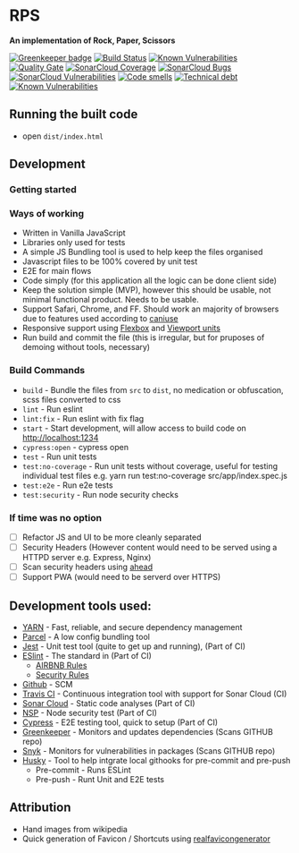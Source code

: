 # RPS

**An implementation of Rock, Paper, Scissors**

[![Greenkeeper badge](https://badges.greenkeeper.io/mrosenquist/rps.svg)](https://greenkeeper.io/)
[![Build Status](https://travis-ci.org/mrosenquist/rps.svg?branch=master)](https://travis-ci.org/mrosenquist/rps)
[![Known Vulnerabilities](https://snyk.io/test/github/mrosenquist/rps/badge.svg?targetFile=package.json)](https://snyk.io/test/github/mrosenquist/rps?targetFile=package.json)
[![Quality Gate](https://sonarcloud.io/api/badges/gate?key=mrosenquist.rps)](https://sonarcloud.io/dashboard?id=mrosenquist.rps)
[![SonarCloud Coverage](https://sonarcloud.io/api/badges/measure?key=mrosenquist.rps&metric=coverage)](https://sonarcloud.io/component_measures/metric/coverage/list?id=mrosenquist.rps)
[![SonarCloud Bugs](https://sonarcloud.io/api/badges/measure?key=mrosenquist.rps&metric=bugs)](https://sonarcloud.io/component_measures/metric/reliability_rating/list?id=mrosenquist.rps)
[![SonarCloud Vulnerabilities](https://sonarcloud.io/api/badges/measure?key=mrosenquist.rps&metric=vulnerabilities)](https://sonarcloud.io/component_measures/metric/security_rating/list?id=mrosenquist.rps)
[![Code smells](https://sonarcloud.io/api/badges/measure?key=mrosenquist.rps&metric=code_smells)](https://sonarcloud.io/component_measures?id=mrosenquist.rps&metric=code_smells)
[![Technical debt](https://sonarcloud.io/api/badges/measure?key=mrosenquist.rps&metric=sqale_index)](https://sonarcloud.io/component_measures?id=mrosenquist.rps&metric=sqale_index)
[![Known Vulnerabilities](https://snyk.io/test/github/mrosenquist/rps/badge.svg?targetFile=package.json)](https://snyk.io/test/github/mrosenquist/rps?targetFile=package.json)

## Running the built code
 * open `dist/index.html`
 
## Development 

### Getting started
 


### Ways of working
 * Written in Vanilla JavaScript
 * Libraries only used for tests
 * A simple JS Bundling tool is used to help keep the files organised
 * Javascript files to be 100% covered by unit test 
 * E2E for main flows 
 * Code simply (for this application all the logic can be done client side)
 * Keep the solution simple (MVP), however this should be usable, not minimal functional product. Needs to be usable.
 * Support Safari, Chrome, and FF. Should work an majority of browsers due to features used according to [caniuse](https://caniuse.com)
 * Responsive support using [Flexbox](https://caniuse.com/#feat=flexbox) and [Viewport units](https://caniuse.com/#feat=viewport-units)
 * Run build and commit the file (this is irregular, but for pruposes of demoing without tools, necessary)

### Build Commands
 * `build` - Bundle the files from `src` to `dist`, no medication or obfuscation, scss files converted to css
 * `lint` -  Run eslint
 * `lint:fix` - Run eslint with fix flag
 * `start` - Start development, will allow access to build code on [http://localhost:1234](http://localhost:1234)
 * `cypress:open` -    cypress open
 * `test` - Run unit tests
 * `test:no-coverage` - Run unit tests without coverage, useful for testing individual test  files e.g. yarn run test:no-coverage src/app/index.spec.js
 * `test:e2e` - Run e2e tests
 * `test:security` - Run node security checks

### If time was no option 
 - [ ] Refactor JS and UI to be more cleanly separated
 - [ ] Security Headers (However content would need to be served using a HTTPD server e.g. Express, Nginx)
 - [ ] Scan security headers using [ahead](https://github.com/mrosenquist/ahead) 
 - [ ] Support PWA (would need to be serverd over HTTPS) 
 
## Development tools used:
 * [YARN](https://yarnpkg.com/lang/en/) - Fast, reliable, and secure dependency management
 * [Parcel](https://parceljs.org) - A low config bundling tool
 * [Jest](https://facebook.github.io/jest/) - Unit test tool (quite to get up and running), (Part of CI)
 * [ESlint](https://eslint.org/) - The standard in (Part of CI)
   * [AIRBNB Rules](https://github.com/airbnb/javascript)
   * [Security Rules](https://github.com/nodesecurity/eslint-plugin-security)
 * [Github](https://github.com/mrosenquist/rps) - SCM 
 * [Travis CI](https://travis-ci.org/mrosenquist/rps) - Continuous integration tool with support for Sonar Cloud (CI)
 * [Sonar Cloud](https://sonarcloud.io/dashboard?id=mrosenquist.rps) - Static code analyses (Part of CI)
 * [NSP](https://nodesecurity.io/) - Node security test (Part of CI)
 * [Cypress](https://www.cypress.io/) - E2E testing tool, quick to setup (Part of CI)
 * [Greenkeeper](https://greenkeeper.io/) - Monitors and updates dependencies (Scans GITHUB repo)
 * [Snyk](https://snyk.io/org/mrosenquist-github-marketplace/projects?) - Monitors for vulnerabilities in packages (Scans GITHUB repo)
 * [Husky](https://github.com/typicode/husky) - Tool to help intgrate local githooks for pre-commit and pre-push
   * Pre-commit - Runs ESLint
   * Pre-push - Runt Unit and E2E tests
 
## Attribution
 * Hand images from wikipedia
 * Quick generation of Favicon / Shortcuts using [realfavicongenerator](https://realfavicongenerator.net)
